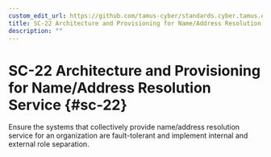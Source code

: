 ```yaml
---
custom_edit_url: https://github.com/tamus-cyber/standards.cyber.tamus.edu/tree/main/content/tamus.edu/TAMUS_profile.xml
title: SC-22 Architecture and Provisioning for Name/Address Resolution Service
description: ""
---
```


# SC-22 Architecture and Provisioning for Name/Address Resolution Service {#sc-22}

Ensure the systems that collectively provide name/address resolution service for an organization are fault-tolerant and implement internal and external role separation.

